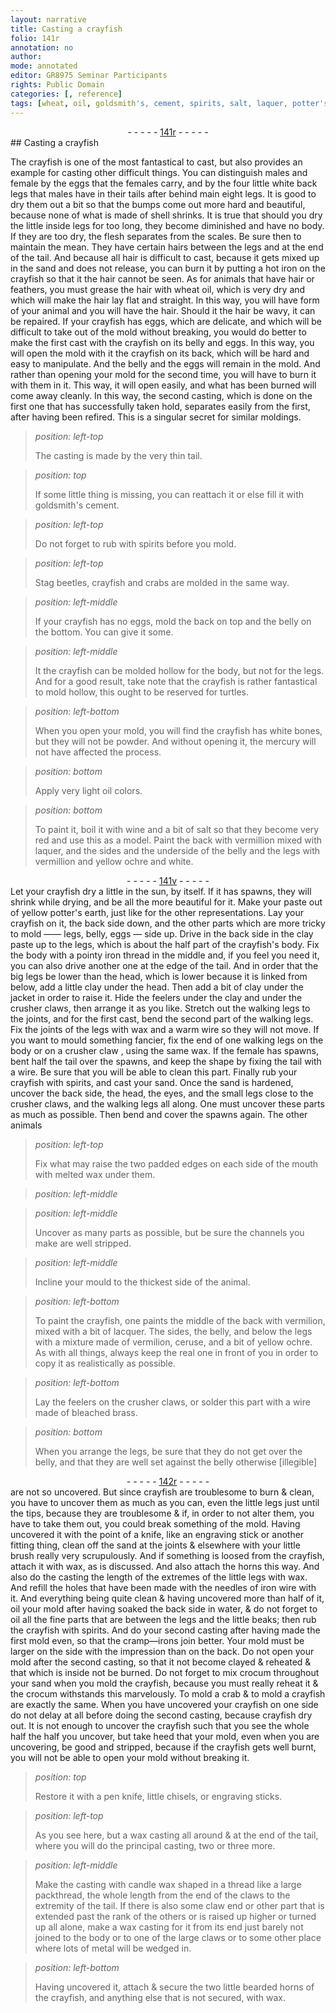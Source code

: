 ```yaml
---
layout: narrative
title: Casting a crayfish
folio: 141r
annotation: no
author:
mode: annotated
editor: GR8975 Seminar Participants
rights: Public Domain
categories: [, reference]
tags: [wheat, oil, goldsmith's, cement, spirits, salt, laquer, potter's, earth, clay, clay, wax, lacquer, ceruse, sand, wax, iron, wire, crocum, candle, wax]
---
```


 <div class="folio" align="center">- - - - - <a href="http://gallica.bnf.fr/ark:/12148/btv1b10500001g/f287.image" target="_blank">141r</a> - - - - - </div> 
##  <span class="activity">Casting a crayfish</span> 

 
 The <span class="animal">crayfish</span> is one of the most fantastical to cast, but also <span class="activity">provides an example for casting other difficult things</span>. You can distinguish males and female by the eggs that the females carry, and by the four little white back legs that males have in their tails after behind main eight legs. It is good to dry them out a bit so that the bumps come out more hard and beautiful, because none of what is made of shell shrinks. It is true that should you dry the little inside legs for too long, they become diminished and have no body. If they are too dry, the flesh separates from the scales. Be sure then to maintain the mean. They have certain hairs between the legs and at the end of the tail. And because all hair is difficult to cast, because it gets mixed up in the sand and does not release, you can burn it by putting a <span class="tool">hot iron</span> on the crayfish so that it the hair cannot be seen. As for animals that have hair or feathers, you must grease the hair with <span class="material">wheat oil</span>, which is very dry and which will make the hair lay flat and straight. In this way, you will have form of your animal and you will have the hair. Should it the hair be wavy, it can be repaired. If your crayfish has eggs, which are delicate, and which will be difficult to take out of the mold without breaking, you would do better to make the first cast with the crayfish on its belly and eggs. In this way, you will open the mold with it the crayfish on its back, which will be hard and easy to manipulate. And the belly and the eggs will remain in the mold. And rather than opening your mold for the second time, you will have to burn it with them in it. This way, it will open easily, and what has been burned will come away cleanly. In this way, the second casting, which is done on the first one that has successfully taken hold, separates easily from the first, after having been refired. This is a singular secret for similar moldings. 
 
> *position: left-top*
> 
>  The casting is made by the very thin tail. 
 
> *position: top*
> 
>  If some little thing is missing, you can reattach it or else fill it with <span class="material">goldsmith's cement</span>. 
 
> *position: left-top*
> 
>  Do not forget to rub with <span class="material">spirits</span> before you mold. 
 
> *position: left-top*
> 
>  <span class="animal">Stag beetles</span>, <span class="animal">crayfish</span> and <span class="animal">crabs</span> are molded in the same way. 
 
> *position: left-middle*
> 
>  If your crayfish has no eggs, mold the back on top and the belly on the bottom. You can give it some. 
 
> *position: left-middle*
> 
>  It the crayfish can be molded hollow for the body, but not for the legs. And for a good result, take note that the crayfish is rather fantastical to mold hollow, this ought to be reserved for turtles. 
 
> *position: left-bottom*
> 
>  When you open your mold, you will find the crayfish has white bones, but they will not be powder. And without opening it, the mercury will not have affected the process. 
 
> *position: bottom*
> 
>  Apply very light oil colors. 
 
> *position: bottom*
> 
>  To paint it, boil it with wine and a bit of <span class="material">salt</span> so that they become very red and use this as a model. Paint the back with <span class="color">vermillion</span> mixed with <span class="material">laquer</span>, and the sides and the underside of the belly and the legs with <span class="color">vermillion</span> and <span class="color">yellow ochre</span> and <span class="color">white</span>. 
 <div class="folio" align="center">- - - - - <a href="http://gallica.bnf.fr/ark:/12148/btv1b10500001g/f288.image" target="_blank">141v</a> - - - - - </div> 
 Let your crayfish dry a little in the sun, by itself. If it has spawns, they will shrink while drying, and be all the more beautiful for it. Make your paste out of yellow <span class="material">potter's earth</span>, just like for the other representations. Lay your crayfish on it, the back side down, and the other parts which are more tricky to mold —— legs, belly, eggs — side up. Drive in the back side in the clay paste up to the legs, which is about the half part of the crayfish's body. Fix the body with a pointy iron thread in the middle and, if you feel you need it, you can also drive another one at the edge of the tail. And in order that the big legs be lower than the head, which is lower because it is linked from below, add a little <span class="material">clay</span> under the head. Then add a bit of <span class="material">clay</span> under the jacket in order to raise it. Hide the feelers under the clay and under the crusher claws, then arrange it as you like. Stretch out the walking legs to the joints, and for the first cast, bend the second part of the walking legs. Fix the joints of the legs with wax and a warm wire so they will not move. If you want to mould something fancier, fix the end of one walking legs on the body or on a crusher claw , using the same <span class="material">wax</span>. If the female has spawns, bent half the tail over the spawns, and keep the shape by fixing the tail with a wire. Be sure that you will be able to clean this part. Finally rub your crayfish with spirits, and cast your sand. Once the sand is hardened, uncover the back side, the head, the eyes, and the small legs close to the crusher claws, and the walking legs all along. One must uncover these parts as much as possible. Then bend and cover the spawns again. The other animals 
 
> *position: left-top*
> 
>  Fix what may raise the two padded edges on each side of the mouth with melted wax under them. 
 
> *position: left-middle*
> 
>  <span class="image"></span> 
  
> *position: left-middle*
> 
>  Uncover as many parts as possible, but be sure the channels you make are well stripped. 
 
> *position: left-middle*
> 
>  Incline your mould to the thickest side of the animal. 
 
> *position: left-bottom*
> 
>  To paint the crayfish, one paints the middle of the back with <span class="color">vermilion</span>, mixed with a bit of <span class="material">lacquer</span>. The sides, the belly, and below the legs with a mixture made of <span class="color">vermilion</span>, <span class="material">ceruse</span>, and a bit of <span class="color">yellow ochre</span>. As with all things, always keep the real one in front of you in order to copy it as realistically as possible. 
 
> *position: left-bottom*
> 
>  Lay the feelers on the crusher claws, or solder this part with a wire made of bleached brass. 
 
> *position: bottom*
> 
>  When you arrange the legs, be sure that they do not get over the belly, and that they are well set against the belly otherwise [illegible] 
 <div class="folio" align="center">- - - - - <a href="http://gallica.bnf.fr/ark:/12148/btv1b10500001g/f289.image" target="_blank">142r</a> - - - - - </div> 
 are not so uncovered. But since crayfish are troublesome to burn & clean, you have to uncover them as much as you can, even the little legs just until the tips, because they are troublesome & if, in order to not alter them, you have to take them out, you could break something of the mold. Having uncovered it with the point of a <span class="tool">knife</span>, like an <span class="tool">engraving stick</span> or another fitting thing, clean off the <span class="material">sand</span> at the joints & elsewhere with your little brush really very scrupulously. And if something is loosed from the <span class="animal">crayfish</span>, attach it with <span class="material">wax</span>, as is discussed. And also attach the horns this way. And also do the casting the length of the extremes of the little legs with wax. And refill the holes that have been made with the needles of <span class="material">iron wire</span> with it. And everything being quite clean & having uncovered more than half of it, oil your mold after having soaked the back side in water, & do not forget to oil all the fine parts that are between the legs and the little beaks; then rub the crayfish with spirits. And do your second casting after having made the first mold even, so that the cramp—irons join better. Your mold must be larger on the side with the impression than on the back. Do not open your mold after the second casting, so that it not become clayed & reheated & that which is inside not be burned. Do not forget to mix crocum throughout your sand when you mold the crayfish, because you must really reheat it & the <span class="material">crocum</span> withstands this marvelously. To mold a crab & to mold a crayfish are exactly the same. When you have uncovered your crayfish on one side do not delay at all before doing the second casting, because crayfish dry out. It is not enough to uncover the crayfish such that you see the whole half the half you uncover, but take heed that your mold, even when you are uncovering, be good and stripped, because if the crayfish gets well burnt, you will not be able to open your mold without breaking it. 
 
> *position: top*
> 
>  Restore it with a <span class="tool">pen knife, little chisels, or engraving sticks</span>. 
 
> *position: left-top*
> 
>  As you see here, but a wax casting all around & at the end of the tail, where you will do the principal casting, two or three more. <span class="image"></span> 
  
> *position: left-middle*
> 
>  Make the casting with <span class="material">candle wax</span> shaped in a thread like a large packthread, the whole length from the end of the claws to the extremity of the tail. If there is also some claw end or other part that is extended past the rank of the others or is raised up higher or turned up all alone, make a wax casting for it from its end just barely not joined to the body or to one of the large claws or to some other place where lots of metal will be wedged in. 
 
> *position: left-bottom*
> 
>  Having uncovered it, attach & secure the two little bearded horns of the crayfish, and anything else that is not secured, with wax. 
 